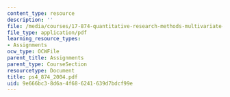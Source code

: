 ```yaml
---
content_type: resource
description: ''
file: /media/courses/17-874-quantitative-research-methods-multivariate-spring-2004/9e666bc38d6a4f686241639d7bdcf99e_ps4_874_2004.pdf
file_type: application/pdf
learning_resource_types:
- Assignments
ocw_type: OCWFile
parent_title: Assignments
parent_type: CourseSection
resourcetype: Document
title: ps4_874_2004.pdf
uid: 9e666bc3-8d6a-4f68-6241-639d7bdcf99e
---
```

